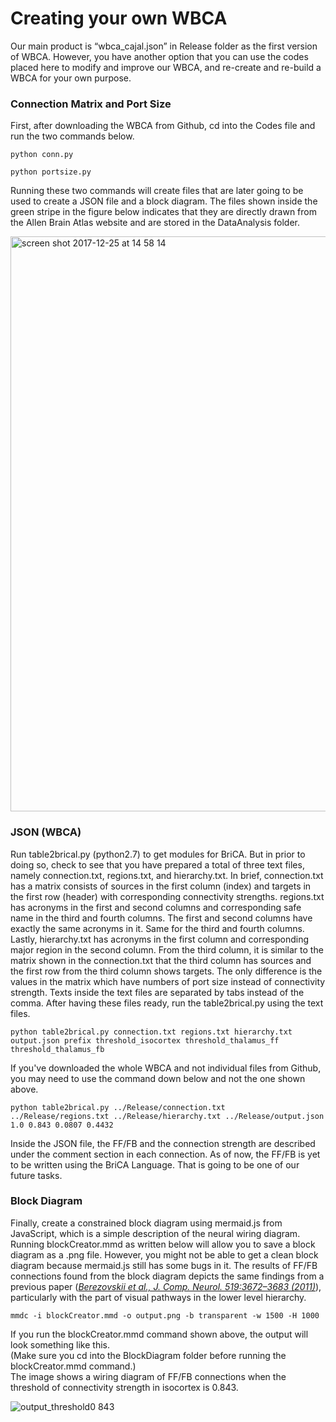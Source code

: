 # Creating your own WBCA

Our main product is “wbca_cajal.json” in Release folder as the first version of WBCA. However, you have another option that you can use the codes placed here to modify and improve our WBCA, and re-create and re-build a WBCA for your own purpose.

### Connection Matrix and Port Size
First, after downloading the WBCA from Github, cd into the Codes file and run the two commands below.

```text
python conn.py
```
```text
python portsize.py
```

Running these two commands will create files that are later going to be used to create a JSON file and a block diagram.
The files shown inside the  green stripe in the figure below indicates that they are directly drawn from the Allen Brain Atlas website and are stored in the DataAnalysis folder.

<img width="920" alt="screen shot 2017-12-25 at 14 58 14" src="https://user-images.githubusercontent.com/32238693/34351493-5462fb82-ea60-11e7-8c16-f896df319048.png">

### JSON (WBCA)
Run table2brical.py (python2.7) to get modules for BriCA. But in prior to doing so, check to see that you have prepared a total of three text files, namely connection.txt, regions.txt, and hierarchy.txt. In brief, connection.txt has a matrix consists of sources in the first column (index) and targets in the first row (header) with corresponding connectivity strengths. regions.txt has acronyms in the first and second columns and corresponding safe name in the third and fourth columns. The first and second columns have exactly the same acronyms in it. Same for the third and fourth columns. Lastly, hierarchy.txt has acronyms in the first column and corresponding major region in the second column. From the third column, it is similar to the matrix shown in the connection.txt that the third column has sources and the first row from the third column shows targets. The only difference is the values in the matrix which have numbers of port size instead of connectivity strength. Texts inside the text files are separated by tabs instead of the comma. After having these files ready, run the table2brical.py using the text files.

```text
python table2brical.py connection.txt regions.txt hierarchy.txt output.json prefix threshold_isocortex threshold_thalamus_ff threshold_thalamus_fb
```

If you've downloaded the whole WBCA and not individual files from Github, you may need to use the command down below and not the one shown above.

```text
python table2brical.py ../Release/connection.txt ../Release/regions.txt ../Release/hierarchy.txt ../Release/output.json 1.0 0.843 0.0807 0.4432
```

Inside the JSON file, the FF/FB and the connection strength are described under the comment section in each connection. As of now, the FF/FB is yet to be written using the BriCA Language. That is going to be one of our future tasks.


### Block Diagram

Finally, create a constrained block diagram using mermaid.js from JavaScript, which is a simple description of the neural wiring diagram. Running blockCreator.mmd as written below will allow you to save a block diagram as a .png file. However, you might not be able to get a clean block diagram because mermaid.js still has some bugs in it. The results of FF/FB connections found from the block diagram depicts the same findings from a previous paper ([*Berezovskii et al., J. Comp. Neurol. 519:3672–3683 (2011)*](http://onlinelibrary.wiley.com/doi/10.1002/cne.22675/abstract)), particularly with the part of visual pathways in the lower level hierarchy.


```text
mmdc -i blockCreator.mmd -o output.png -b transparent -w 1500 -H 1000
```

If you run the blockCreator.mmd command shown above, the output will look something like this.   
(Make sure you cd into the BlockDiagram folder before running the blockCreator.mmd command.)  
The image shows a wiring diagram of FF/FB connections when the threshold of connectivity strength in isocortex is 0.843.

![output_threshold0 843](https://user-images.githubusercontent.com/32238693/34351545-ab5f80fe-ea60-11e7-864f-0294305ba15f.png)
